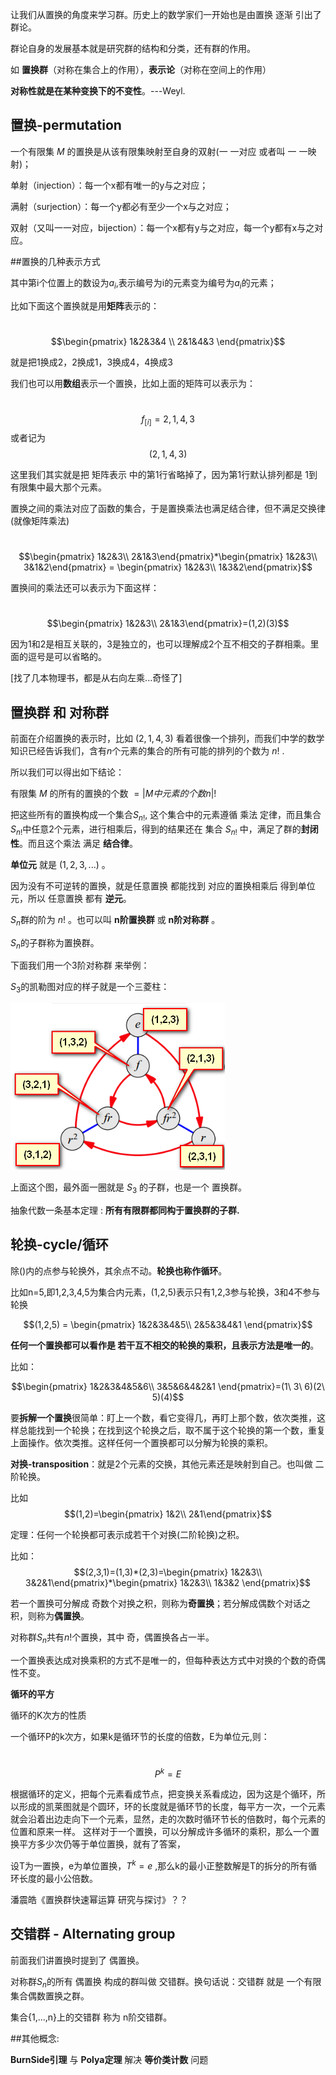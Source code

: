 让我们从置换的角度来学习群。历史上的数学家们一开始也是由置换 逐渐 引出了 群论。

群论自身的发展基本就是研究群的结构和分类，还有群的作用。

如 **置换群**（对称在集合上的作用），**表示论**（对称在空间上的作用）

**对称性就是在某种变换下的不变性**。---Weyl.





## 置换-permutation

一个有限集 $M$ 的置换是从该有限集映射至自身的双射(一 一对应 或者叫 一 一映射)；



单射（injection）：每一个x都有唯一的y与之对应；

满射（surjection）：每一个y都必有至少一个x与之对应；

双射（又叫一一对应，bijection）：每一个x都有y与之对应，每一个y都有x与之对应。



##置换的几种表示方式

其中第i个位置上的数设为$a_i$,表示编号为i的元素变为编号为$a_i$的元素；

比如下面这个置换就是用**矩阵**表示的：

​		$$\begin{pmatrix} 1&2&3&4 \\ 2&1&4&3  \end{pmatrix}$$

就是把1换成2，2换成1，3换成4，4换成3

我们也可以用**数组**表示一个置换，比如上面的矩阵可以表示为：

​		$$f_{[i]}=2,1,4,3$$ 或者记为  $$(2,1,4,3)$$ 

这里我们其实就是把 矩阵表示 中的第1行省略掉了，因为第1行默认排列都是 1到 有限集中最大那个元素。





置换之间的乘法对应了函数的集合，于是置换乘法也满足结合律，但不满足交换律(就像矩阵乘法)

​		$$\begin{pmatrix} 1&2&3\\ 2&1&3\end{pmatrix}*\begin{pmatrix} 1&2&3\\ 3&1&2\end{pmatrix} = \begin{pmatrix} 1&2&3\\ 1&3&2\end{pmatrix}$$

置换间的乘法还可以表示为下面这样：

​		$$\begin{pmatrix} 1&2&3\\ 2&1&3\end{pmatrix}=(1,2)(3)$$

因为1和2是相互关联的，3是独立的，也可以理解成2个互不相交的子群相乘。里面的逗号是可以省略的。

[找了几本物理书，都是从右向左乘...奇怪了]



## 置换群 和 对称群

前面在介绍置换的表示时，比如 $(2,1,4,3)$ 看着很像一个排列，而我们中学的数学知识已经告诉我们，含有$n$个元素的集合的所有可能的排列的个数为 $n!$ .

所以我们可以得出如下结论：

有限集 $M$ 的所有的置换的个数 $=|M中元素的个数n|!$

把这些所有的置换构成一个集合$S_{n!}$, 这个集合中的元素遵循 乘法 定律，而且集合$S_{n!}$中任意2个元素，进行相乘后，得到的结果还在 集合 $S_{n!}$ 中，满足了群的**封闭性**。而且这个乘法 满足 **结合律**。

**单位元** 就是 $(1,2,3,...)$ 。

因为没有不可逆转的置换，就是任意置换 都能找到 对应的置换相乘后 得到单位元，所以 任意置换 都有 **逆元**。



$S_n$群的阶为 $n!$ 。也可以叫 **n阶置换群** 或 **n阶对称群** 。

$S_n$的子群称为置换群。



下面我们用一个3阶对称群 来举例：

$S_3$的凯勒图对应的样子就是一个三菱柱：

![](Sym(3).png)

上面这个图，最外面一圈就是 $S_3$ 的子群，也是一个 置换群。



抽象代数一条基本定理 : **所有有限群都同构于置换群的子群.**



## 轮换-cycle/循环

除()内的点参与轮换外，其余点不动。**轮换也称作循环**。

比如n=5,即1,2,3,4,5为集合内元素，(1,2,5)表示只有1,2,3参与轮换，3和4不参与轮换

$$(1,2,5) = \begin{pmatrix} 1&2&3&4&5\\ 2&5&3&4&1 \end{pmatrix}$$



**任何一个置换都可以看作是 若干互不相交的轮换的乘积，且表示方法是唯一的**。

比如：

$$\begin{pmatrix} 1&2&3&4&5&6\\ 3&5&6&4&2&1 \end{pmatrix}=(1\ 3\ 6)(2\ 5)(4)$$



要**拆解一个置换**很简单：盯上一个数，看它变得几，再盯上那个数，依次类推，这样总能找到一个轮换；在找到这个轮换之后，取不属于这个轮换的第一个数，重复上面操作。依次类推。这样任何一个置换都可以分解为轮换的乘积。



**对换-transposition**：就是2个元素的交换，其他元素还是映射到自己。也叫做 二阶轮换。

比如 $$(1,2)=\begin{pmatrix} 1&2\\ 2&1\end{pmatrix}$$



定理：任何一个轮换都可表示成若干个对换(二阶轮换)之积。

比如：$$(2,3,1)=(1,3)*(2,3)=\begin{pmatrix} 1&2&3\\ 3&2&1\end{pmatrix}*\begin{pmatrix} 1&2&3\\ 1&3&2 \end{pmatrix}$$





若一个置换可分解成 奇数个对换之积，则称为**奇置换**；若分解成偶数个对话之积，则称为**偶置换**。

对称群$S_n$共有$n!$个置换，其中 奇，偶置换各占一半。

一个置换表达成对换乘积的方式不是唯一的，但每种表达方式中对换的个数的奇偶性不变。



**循环的平方**

循环的K次方的性质

一个循环P的k次方，如果k是循环节的长度的倍数，E为单位元,则：

​		$$P^k=E$$

根据循环的定义，把每个元素看成节点，把变换关系看成边，因为这是个循环，所以形成的凯莱图就是个圆环，环的长度就是循环节的长度，每平方一次，一个元素就会沿着出边走向下一个元素，显然，走的次数时循环节长的倍数时，每个元素的位置和原来一样。 
这样对于一个置换，可以分解成许多循环的乘积，那么一个置换平方多少次仍等于单位置换，就有了答案，

设T为一置换，e为单位置换，$T^k=e$ ,那么k的最小正整数解是T的拆分的所有循环长度的最小公倍数。



潘震皓《置换群快速幂运算 研究与探讨》？？



## 交错群 - Alternating group

前面我们讲置换时提到了 偶置换。



对称群$S_n$的所有 偶置换 构成的群叫做 交错群。换句话说：交错群 就是 一个有限集合偶数置换之群。

集合{1,...,n}上的交错群 称为 n阶交错群。





##其他概念:

**BurnSide引理** 与 **Polya定理** 解决 **等价类计数** 问题






















